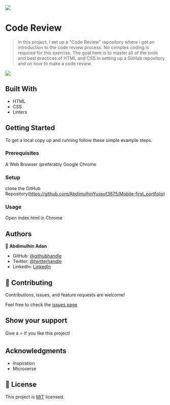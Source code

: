 ![](https://img.shields.io/badge/Microverse-blueviolet)

# Code Review

> In this project, I set up a "Code Review" repository where i got an introduction to the code review process. No complex coding is required for this exercise. The goal here is to master all of the tools and best practices of HTML and CSS in setting up a GitHub repository and on how to make a code review.

![](images/Screenshot%20from%202022-09-23%2019-33-42.png)


## Built With

- HTML
- CSS
- Linters


## Getting Started

To get a local copy up and running follow these simple example steps.

### Prerequisites
A Web Browser (preferably Google Chrome

### Setup
clone the GitHub Repository(https://github.com/AbdimulhinYussuf3675/Mobile-first_portfolio)

### Usage
  Open index.html in Chrome


## Authors

👤 **Abdimulhin Adan**

- GitHub: [@githubhandle](https://github.com/AbdimulhinYussuf3675)
- Twitter: [@twitterhandle](https://twitter.com/abdimulhin)
- LinkedIn: [LinkedIn](https://www.linkedin.com/in/abdimulhin-yussuf-7b110720b) 


## 🤝 Contributing

Contributions, issues, and feature requests are welcome!

Feel free to check the [issues page](https://github.com/AbdimulhinYussuf3675/Mobile-first_portfolio/issues/)

## Show your support

Give a ⭐️ if you like this project!

## Acknowledgments

- Inspiration
- Microverse

## 📝 License

This project is [MIT](./LICENCE) licensed.
